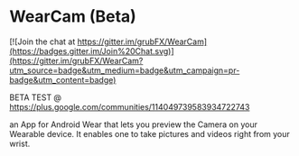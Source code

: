 # WearCam (Beta)

[![Join the chat at https://gitter.im/grubFX/WearCam](https://badges.gitter.im/Join%20Chat.svg)](https://gitter.im/grubFX/WearCam?utm_source=badge&utm_medium=badge&utm_campaign=pr-badge&utm_content=badge)

BETA TEST @ https://plus.google.com/communities/114049739583934722743

an App for Android Wear that lets you preview the Camera on your Wearable device. It enables one to take pictures and videos right from your wrist.
